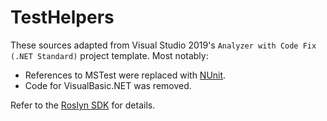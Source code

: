 # TestHelpers

These sources adapted from Visual Studio 2019's `Analyzer with Code Fix (.NET Standard)` project template.
Most notably:

* References to MSTest were replaced with [NUnit](https://nunit.org/).
* Code for VisualBasic.NET was removed.

Refer to the [Roslyn SDK](https://github.com/dotnet/roslyn-sdk) for details.
